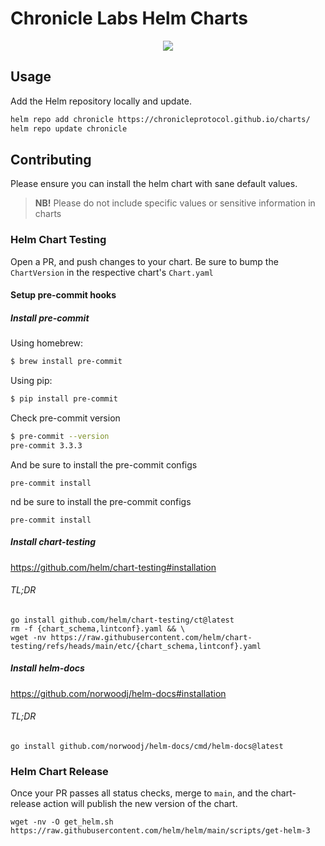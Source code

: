 # Chronicle Labs Helm Charts
<p align="center">
  <img src="https://cdn.chroniclelabs.io/assets/chronicle-helm.png" />
</p>

## Usage

Add the Helm repository locally and update.

```bash
helm repo add chronicle https://chronicleprotocol.github.io/charts/
helm repo update chronicle
```

## Contributing

Please ensure you can install the helm chart with sane default values.

> **NB!** Please do not include specific values or sensitive information in charts

### Helm Chart Testing

Open a PR, and push changes to your chart.
Be sure to bump the `ChartVersion` in the respective chart's `Chart.yaml`

#### Setup pre-commit hooks

##### Install pre-commit

Using homebrew:
```bash
$ brew install pre-commit
```

Using pip:
```bash
$ pip install pre-commit
```

Check pre-commit version
```bash
$ pre-commit --version
pre-commit 3.3.3
```

And be sure to install the pre-commit configs
```
pre-commit install
```

nd be sure to install the pre-commit configs
```
pre-commit install
```

##### Install chart-testing
https://github.com/helm/chart-testing#installation
###### TL;DR
```shell
go install github.com/helm/chart-testing/ct@latest
rm -f {chart_schema,lintconf}.yaml && \
wget -nv https://raw.githubusercontent.com/helm/chart-testing/refs/heads/main/etc/{chart_schema,lintconf}.yaml
```

##### Install helm-docs
https://github.com/norwoodj/helm-docs#installation
###### TL;DR
```shell
go install github.com/norwoodj/helm-docs/cmd/helm-docs@latest
```

### Helm Chart Release
Once your PR passes all status checks, merge to `main`, and the chart-release action will publish the new version of the chart.

```shell
wget -nv -O get_helm.sh https://raw.githubusercontent.com/helm/helm/main/scripts/get-helm-3

```
